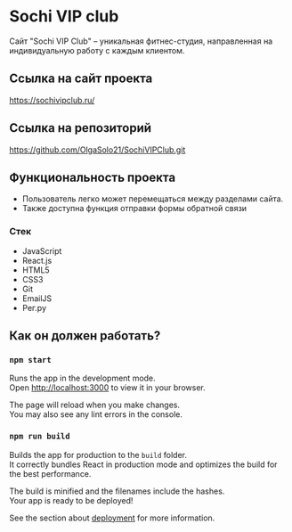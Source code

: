 # Sochi VIP club
Сайт "Sochi VIP Club" – уникальная фитнес-студия, направленная на индивидуальную работу с каждым клиентом.

## Ссылка на сайт проекта
https://sochivipclub.ru/

## Ссылка на репозиторий
https://github.com/OlgaSolo21/SochiVIPClub.git

## Функциональность проекта
* Пользователь легко может перемещаться между разделами сайта.
* Также доступна функция отправки формы обратной связи

### Стек
* JavaScript
* React.js
* HTML5
* CSS3
* Git
* EmailJS
* Рег.ру

## Как он должен работать?

### `npm start`

Runs the app in the development mode.\
Open [http://localhost:3000](http://localhost:3000) to view it in your browser.

The page will reload when you make changes.\
You may also see any lint errors in the console.

### `npm run build`

Builds the app for production to the `build` folder.\
It correctly bundles React in production mode and optimizes the build for the best performance.

The build is minified and the filenames include the hashes.\
Your app is ready to be deployed!

See the section about [deployment](https://facebook.github.io/create-react-app/docs/deployment) for more information.
